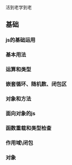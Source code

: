 活到老学到老

## 基础 
### js的基础运用
### 基本用法
### 运算和类型

### 嵌套循环、随机数、闭包区

### 对象和方法


### 面向对象的js
### 函数重载和类型检查
### 作用域\闭包
### 对象
